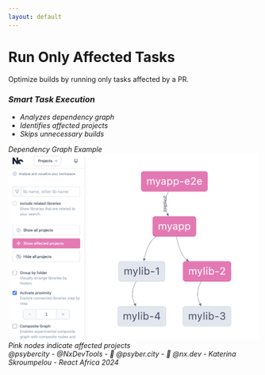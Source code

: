 ```yaml
---
layout: default
---
```


# Run Only Affected Tasks

<div class="flex mt-12">
  <div class="flex-1">
    <div v-click class="text-xl mb-8">
      Optimize builds by running only tasks affected by a PR.
    </div>
    <div v-click class="bg-blue-50 dark:bg-blue-900 p-6 rounded-lg">
      <h3 class="font-bold text-lg mb-4">
        <i class="i-mdi-graph mr-2" />
        Smart Task Execution
      </h3>
      <ul class="list-disc ml-4 space-y-2">
        <li>Analyzes dependency graph</li>
        <li>Identifies affected projects</li>
        <li>Skips unnecessary builds</li>
      </ul>
    </div>
  </div>

  <div v-click class="flex-1 ml-8">
    <div class="border dark:border-gray-700 rounded-lg p-4">
      <div class="text-center mb-4 font-bold">Dependency Graph Example</div>
      <div class="w-full h-64 bg-gray-100 dark:bg-gray-800 rounded flex items-center justify-center">
      <img 
      src="../images/dependency-graph.png" 
      alt="Dependency Graph Example" 
      />
      </div>
      <div class="text-sm text-center mt-4 text-gray-500">
        Pink nodes indicate affected projects
      </div>
    </div>
  </div>
</div>

<div class="absolute bottom-4 left-0 right-0 text-gray-400 text-sm text-center">
  @psybercity - @NxDevTools - 🦋 @psyber.city - 🦋 @nx.dev - Katerina Skroumpelou - React Africa 2024
</div>
